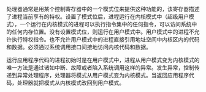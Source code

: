 处理器通常是用某个控制寄存器中的一个模式位来提供这种功能的，该寄存器描述了进程当前享有的特权。设置了模式位后，进程运行在内核模式中（超级用户模式），一个运行在内核模式的进程可以执行指令集中的任何指令，可以访问系统中的任何内存位置。没有设置模式位，则运行在用户模式中。用户模式中的进程不允许执行特权指令。也不允许用户模式中的进程直接引用地址空间中内核区内的代码和数据。必须通过系统调用接口间接地访问内核代码和数据。

运行应用程序代码的进程初始时是在用户模式中，进程从用户模式变为内核模式的唯一方法是通过诸如中断、故障或者陷入系统调用这样的异常。发生异常，控制传递到异常处理程序，处理器将模式从用户模式变为内核模式。当返回应用程序代码，处理器就把模式从内核模式改回到用户模式。

